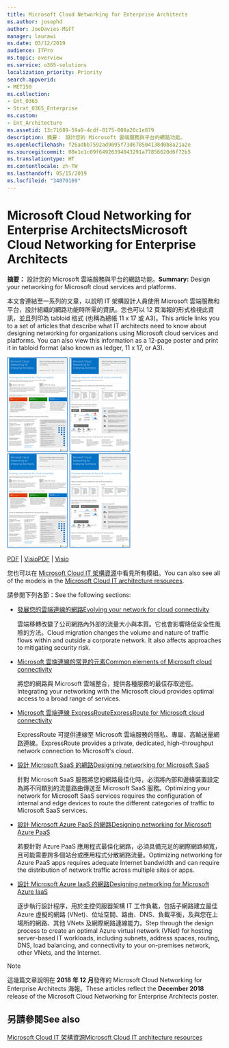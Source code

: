 ```yaml
---
title: Microsoft Cloud Networking for Enterprise Architects
ms.author: josephd
author: JoeDavies-MSFT
manager: laurawi
ms.date: 03/12/2019
audience: ITPro
ms.topic: overview
ms.service: o365-solutions
localization_priority: Priority
search.appverid:
- MET150
ms.collection:
- Ent_O365
- Strat_O365_Enterprise
ms.custom:
- Ent_Architecture
ms.assetid: 13c71689-59a9-4cdf-8175-808a20c1e879
description: 摘要： 設計您的 Microsoft 雲端服務與平台的網路功能。
ms.openlocfilehash: f26adbb7592ad9095f73d678504138d0b8a21a2e
ms.sourcegitcommit: 08e1e1c09f64926394043291a77856620d6f72b5
ms.translationtype: HT
ms.contentlocale: zh-TW
ms.lasthandoff: 05/15/2019
ms.locfileid: "34070169"
---
```

# <a name="microsoft-cloud-networking-for-enterprise-architects"></a><span data-ttu-id="20192-103">Microsoft Cloud Networking for Enterprise Architects</span><span class="sxs-lookup"><span data-stu-id="20192-103">Microsoft Cloud Networking for Enterprise Architects</span></span>

 <span data-ttu-id="20192-104">**摘要：** 設計您的 Microsoft 雲端服務與平台的網路功能。</span><span class="sxs-lookup"><span data-stu-id="20192-104">**Summary:** Design your networking for Microsoft cloud services and platforms.</span></span>
  
<span data-ttu-id="20192-p101">本文會連結至一系列的文章，以說明 IT 架構設計人員使用 Microsoft 雲端服務和平台，設計組織的網路功能時所需的資訊。您也可以 12 頁海報的形式檢視此資訊，並且列印為 tabloid 格式 (也稱為總帳 11 x 17 或 A3)。</span><span class="sxs-lookup"><span data-stu-id="20192-p101">This article links you to a set of articles that describe what IT architects need to know about designing networking for organizations using Microsoft cloud services and platforms. You can also view this information as a 12-page poster and print it in tabloid format (also known as ledger, 11 x 17, or A3).</span></span>
  
<span data-ttu-id="20192-107">[![Microsoft 雲端網路模型的縮圖影像](media/95e8ab6a-b4d0-4836-acc1-b0b77ebf46e6.png)  
](https://go.microsoft.com/fwlink/p/?linkid=842073)</span><span class="sxs-lookup"><span data-stu-id="20192-107">[![Thumb image for Microsoft cloud networking model](media/95e8ab6a-b4d0-4836-acc1-b0b77ebf46e6.png)  
](https://go.microsoft.com/fwlink/p/?linkid=842073)</span></span>
  
<span data-ttu-id="20192-108">[PDF](https://go.microsoft.com/fwlink/p/?linkid=842073) | [Visio](https://go.microsoft.com/fwlink/p/?linkid=842074)</span><span class="sxs-lookup"><span data-stu-id="20192-108">[PDF](https://go.microsoft.com/fwlink/p/?linkid=842073) | [Visio](https://go.microsoft.com/fwlink/p/?linkid=842074)</span></span>
  
<span data-ttu-id="20192-109">您也可以在 [Microsoft Cloud IT 架構資源](microsoft-cloud-it-architecture-resources.md)中看見所有模組。</span><span class="sxs-lookup"><span data-stu-id="20192-109">You can also see all of the models in the [Microsoft Cloud IT architecture resources](microsoft-cloud-it-architecture-resources.md).</span></span>
  
<span data-ttu-id="20192-110">請參閱下列各節：</span><span class="sxs-lookup"><span data-stu-id="20192-110">See the following sections:</span></span>
  
- [<span data-ttu-id="20192-111">發展您的雲端連線的網路</span><span class="sxs-lookup"><span data-stu-id="20192-111">Evolving your network for cloud connectivity</span></span>](evolving-your-network-for-cloud-connectivity.md)
    
    <span data-ttu-id="20192-p102">雲端移轉改變了公司網路內外部的流量大小與本質。它也會影響降低安全性風險的方法。</span><span class="sxs-lookup"><span data-stu-id="20192-p102">Cloud migration changes the volume and nature of traffic flows within and outside a corporate network. It also affects approaches to mitigating security risk.</span></span>
    
- [<span data-ttu-id="20192-114">Microsoft 雲端連線的常見的元素</span><span class="sxs-lookup"><span data-stu-id="20192-114">Common elements of Microsoft cloud connectivity</span></span>](common-elements-of-microsoft-cloud-connectivity.md)
    
    <span data-ttu-id="20192-115">將您的網路與 Microsoft 雲端整合，提供各種服務的最佳存取途徑。</span><span class="sxs-lookup"><span data-stu-id="20192-115">Integrating your networking with the Microsoft cloud provides optimal access to a broad range of services.</span></span>
    
- [<span data-ttu-id="20192-116">Microsoft 雲端連線 ExpressRoute</span><span class="sxs-lookup"><span data-stu-id="20192-116">ExpressRoute for Microsoft cloud connectivity</span></span>](expressroute-for-microsoft-cloud-connectivity.md)
    
    <span data-ttu-id="20192-117">ExpressRoute 可提供連線至 Microsoft 雲端服務的隱私、專屬、高輸送量網路連線。</span><span class="sxs-lookup"><span data-stu-id="20192-117">ExpressRoute provides a private, dedicated, high-throughput network connection to Microsoft's cloud.</span></span>
    
- [<span data-ttu-id="20192-118">設計 Microsoft SaaS 的網路</span><span class="sxs-lookup"><span data-stu-id="20192-118">Designing networking for Microsoft SaaS</span></span>](designing-networking-for-microsoft-saas.md)
    
    <span data-ttu-id="20192-119">針對 Microsoft SaaS 服務將您的網路最佳化時，必須將內部和邊緣裝置設定為將不同類別的流量路由傳送至 Microsoft SaaS 服務。</span><span class="sxs-lookup"><span data-stu-id="20192-119">Optimizing your network for Microsoft SaaS services requires the configuration of internal and edge devices to route the different categories of traffic to Microsoft SaaS services.</span></span>
    
- [<span data-ttu-id="20192-120">設計 Microsoft Azure PaaS 的網路</span><span class="sxs-lookup"><span data-stu-id="20192-120">Designing networking for Microsoft Azure PaaS</span></span>](designing-networking-for-microsoft-azure-paas.md)
    
    <span data-ttu-id="20192-121">若要針對 Azure PaaS 應用程式最佳化網路，必須具備充足的網際網路頻寬，且可能需要跨多個站台或應用程式分散網路流量。</span><span class="sxs-lookup"><span data-stu-id="20192-121">Optimizing networking for Azure PaaS apps requires adequate Internet bandwidth and can require the distribution of network traffic across multiple sites or apps.</span></span>
    
- [<span data-ttu-id="20192-122">設計 Microsoft Azure IaaS 的網路</span><span class="sxs-lookup"><span data-stu-id="20192-122">Designing networking for Microsoft Azure IaaS</span></span>](designing-networking-for-microsoft-azure-iaas.md)
    
    <span data-ttu-id="20192-123">逐步執行設計程序，用於主控伺服器架構 IT 工作負載，包括子網路建立最佳 Azure 虛擬的網路 (VNet)、位址空間、路由、DNS、負載平衡，及與您在上場所的網路、其他 VNets 及網際網路連線能力。</span><span class="sxs-lookup"><span data-stu-id="20192-123">Step through the design process to create an optimal Azure virtual network (VNet) for hosting server-based IT workloads, including subnets, address spaces, routing, DNS, load balancing, and connectivity to your on-premises network, other VNets, and the Internet.</span></span>
    
> [!NOTE]
> <span data-ttu-id="20192-124">這幾篇文章說明在 **2018 年 12 月**發佈的 Microsoft Cloud Networking for Enterprise Architects 海報。</span><span class="sxs-lookup"><span data-stu-id="20192-124">These articles reflect the **December 2018** release of the Microsoft Cloud Networking for Enterprise Architects poster.</span></span>
  
## <a name="see-also"></a><span data-ttu-id="20192-125">另請參閱</span><span class="sxs-lookup"><span data-stu-id="20192-125">See also</span></span>

[<span data-ttu-id="20192-126">Microsoft Cloud IT 架構資源</span><span class="sxs-lookup"><span data-stu-id="20192-126">Microsoft Cloud IT architecture resources</span></span>](microsoft-cloud-it-architecture-resources.md)

